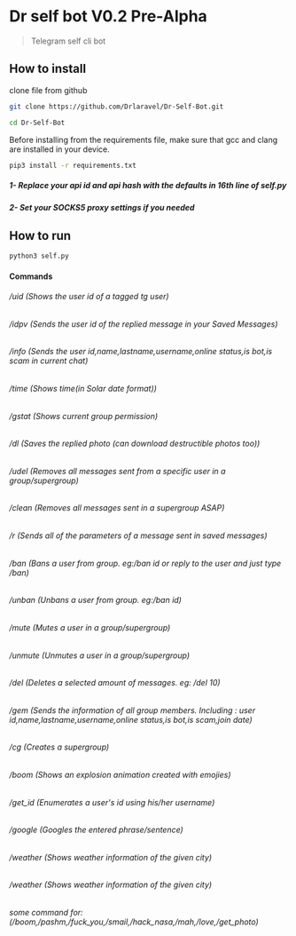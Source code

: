 # Dr self bot V0.2 Pre-Alpha
>Telegram self cli bot


## How to install

clone file from github 

```bash
git clone https://github.com/Drlaravel/Dr-Self-Bot.git

cd Dr-Self-Bot
```


Before installing from the requirements file, make sure that gcc and clang are installed in your device.

```bash
pip3 install -r requirements.txt
```
##### 1- Replace your api id and api hash with the defaults in 16th line of self.py
##### 2- Set your SOCKS5 proxy settings if you needed<br>


## How to run
```bash
python3 self.py
```

#### Commands
###### /uid (Shows the user id of a tagged tg user)
###### /idpv (Sends the user id of the replied message in your Saved Messages)
###### /info (Sends the user id,name,lastname,username,online status,is bot,is scam in current chat)
###### /time (Shows time(in Solar date format))
###### /gstat (Shows current group permission)
###### /dl (Saves the replied photo (can download destructible photos too))
###### /udel (Removes all messages sent from a specific user in a group/supergroup)
###### /clean (Removes all messages sent in a supergroup ASAP)
###### /r (Sends all of the parameters of a message sent in saved messages)
###### /ban (Bans a user from group. eg:/ban id or reply to the user and just type /ban)
###### /unban (Unbans a user from group. eg:/ban id)
###### /mute (Mutes a user in a group/supergroup)
###### /unmute (Unmutes a user in a group/supergroup)
###### /del (Deletes a selected amount of messages. eg: /del 10)
###### /gem (Sends the information of all group members. Including : user id,name,lastname,username,online status,is bot,is scam,join date)
###### /cg (Creates a supergroup)
###### /boom (Shows an explosion animation created with emojies)
###### /get_id (Enumerates a user's id using his/her username)
###### /google (Googles the entered phrase/sentence)
###### /weather (Shows weather information of the given city)
###### /weather (Shows weather information of the given city)
###### some command for: (/boom,/pashm,/fuck_you,/smail,/hack_nasa,/mah,/love,/get_photo)

